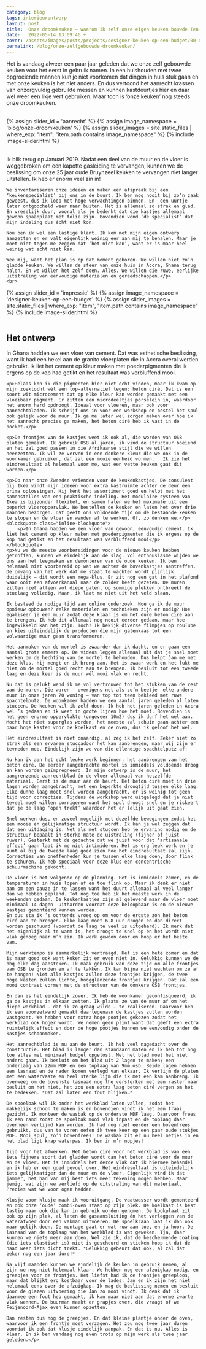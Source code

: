 ```yaml
---
category: blog
tags: interieurontwerp
layout: post
title:  Onze droomkeuken – waarom ik zelf onze eigen keuken bouwde (en hoe)
date:   2022-05-14 13:09:46 +
cover: /assets/images/posts/projects/designer-keuken-op-een-budget/00-designer-keuken-op-een-budget.jpg
permalink: /blog/onze-zelfgebouwde-droomkeuken/
---
```


<div class="content-750 center-relative">
    <p>Het is vandaag alweer een paar jaar geleden dat we onze zelf gebouwde keuken voor het eerst in gebruik namen. In een huishouden met twee opgroeiende mannen kun je niet voorkomen dat dingen in huis stuk gaan en met onze keuken is het niet anders. En dus vertoond het aanrecht krassen van onzorgvuldig gebruikte messen en kunnen kastdeurtjes hier en daar wel weer een likje verf gebruiken. Maar toch is ‘onze keuken’ nog steeds onze droomkeuken.</p>
    <br>
</div>
<div class="box-post-width content-1140 center-relative">   
    {% assign slider_id = 'aanrecht' %}
    {% assign image_namespace = 'blog/onze-droomkeuken' %}
    {% assign slider_images = site.static_files | where_exp: "item", "item.path contains image_namespace" %}                 
    {% include image-slider.html %}                                   
</div>                    
<div class="content-750 center-relative">
    <br/>
    <p>Ik blik terug op Januari 2019. Nadat een deel van de muur en de vloer is weggebroken om een kapotte gasleiding te vervangen, kunnen we de beslissing om onze 25 jaar oude Bruynzeel keuken te vervangen niet langer uitstellen. Ik heb er enorm veel zin in!

    We inventariseren onze ideeën en maken een afspraak bij een ‘keukenspecialist’ bij ons in de buurt. Ik ben nog nooit bij zo’n zaak geweest, dus ik loop met hoge verwachtingen binnen. En  een uurtje later ontgoocheld weer naar buiten. Het is allemaal zo strak en glad. En vreselijk duur, vooral als je bedenkt dat die kastjes allemaal gewoon spaanplaat met folie zijn. Bovendien vond ‘de specialist’ dat mijn indeling dus écht niet kon.

    Nou ben ik wel een lastige klant. Ik kom met mijn eigen ontwerp aanzetten en er valt eigenlijk weinig eer aan mij te behalen. Maar je moet niet tegen me zeggen dat ‘het niet kan’, want er is maar heel weinig wat echt niet kan.

    Wee mij, want het plan is op dat moment geboren. We willen niet zo’n gladde keuken. We willen de sfeer van onze huis in Accra, Ghana terug halen. En we willen het zelf doen. Alles. We willen die ruwe, eerlijke uitstraling van eenvoudige materialen en gereedschappen.</p>
    <br>
</div>
<div class="box-post-width content-1140 center-relative">   
    {% assign slider_id = 'impressie' %}
    {% assign image_namespace = 'designer-keuken-op-een-budget' %}
    {% assign slider_images = site.static_files | where_exp: "item", "item.path contains image_namespace" %}                 
    {% include image-slider.html %}                                   
</div>
<div class="content-750 center-relative">
    <br>
    <h2 class="entry-title">Het ontwerp</h2>
    <p>In Ghana hadden we een vloer van cement. Dat was esthetische beslissing, want ik had een hekel aan de granito vloerplaten die in Accra overal werden gebruikt. Ik liet het cement op kleur maken met poederpigmenten die ik ergens op de kop had getikt en het resultaat was verbluffend mooi.</p>

    <p>Helaas kon ik die pigmenten hier niet echt vinden, maar ik kwam op mijn zoektocht wél een top-alternatief tegen: beton ciré. Dat is een soort wit microcement dat op elke kleur kan worden gemaakt met een vloeibaar pigment. Er zitten een microdeeltjes porselein in, waardoor het enorm hard opdroogt. Ideaal voor vloeren, maar ook voor aanrechtbladen. Ik schrijf ons in voor een workshop en bestel het spul ook gelijk voor de muur. Ik ga me later wel zorgen maken over hoe ik het aanrecht precies ga maken, het beton ciré heb ik vast in de pocket.</p>

    <p>De frontjes van de kastjes weet ik ook al, die worden van OSB platen gemaakt. Ik gebruik OSB al jaren, ik vind de structuur boeiend en het zal goed passen in die Afrikaanse stijl die we willen neerzetten. Ik wil ze verven in een donkere kleur die we ook in de woonkamer gebruiken, dat zal een mooie eenheid vormen.   Ik zie het eindresultaat al helemaal voor me, wat een vette keuken gaat dit worden.</p>

    <p>Op naar onze Zweedse vrienden voor de keukenkastjes. De consulent bij Ikea vindt mijn ideeën voor extra kastruimte achter de deur een prima oplossingen. Hij kent het assortiment goed en helpt met het samenstellen van een praktische indeling. Het modulaire systeem van Ikea is bijzonder flexibel, en samen halen we het maximale uit een beperkt vloeroppervlak. We bestellen de keuken en laten het over drie maanden bezorgen. Dat geeft ons voldoende tijd om de bestaande keuken te slopen en de vloer en wanden af te werken. Of, zo denken we.</p>
    <blockquote class="inline-blockquote">
        <p>In Ghana hadden we een vloer van gewoon, eenvoudig cement. Ik liet het cement op kleur maken met poederpigmenten die ik ergens op de kop had getikt en het resultaat was verbluffend mooi</p>
    </blockquote>
    <p>Nu we de meeste voorbereidingen voor de nieuwe keuken hebben getroffen, kunnen we eindelijk aan de slag. Vol enthousiasme wijden we ons aan het leegmaken en demonteren van de oude keuken. Ik ben helemaal niet voorbereid op wat we achter de bovenkastjes aantreffen. De omvang van het werk dat me staat te wachten wordt pijnlijk duidelijk – dit wordt een mega-klus. Er zit nog een gat in het plafond waar ooit een afvoerkanaal naar de zolder heeft gezeten. De muren zitten niet alleen vol diepe gaten, op sommige plekken ontbreekt de stuclaag volledig. Maar, ik laat me niet uit het veld slaan.

    Ik besteed de nodige tijd aan online onderzoek. Hoe ga ik de muur opnieuw opbouwen? Welke materialen en technieken zijn er nodig? Hoe egaliseer je een muur zodat deze klaar is om het dure beton ciré aan te brengen. Ik heb dit allemaal nog nooit eerder gedaan, maar hoe ingewikkeld kan het zijn. Toch? Ik bekijk diverse filmpjes op YouTube en kies uiteindelijk de producten die mijn gatenkaas tot een volwaardige muur gaan transformeren.

    Het aanmaken van de mortel is zwaarder dan ik dacht, en er gaan een aantal grote emmers op. De videos leggen allemaal uit dat je snel moet werken om de hechting van de mortel te behouden. Dus helpt Jan me met deze klus, hij mengt en ik breng aan. Het is zwaar werk en het lukt me niet om de mortel goed recht aan te brengen. Ik besluit tot een tweede laag en deze keer is de muur wél mooi vlak en recht.

    Nu dat is gelukt wend ik me vol vertrouwen tot het stukken van de rest van de muren. Die waren – overigens net als zo’n beetje  elke andere muur in onze jaren 70 woning – van top tot teen bekleed met ruwe spachtelputz. De woonkamer hadden we een aantal jaren geleden al laten stuccen. De keuken wil ik zelf doen. Ik heb het jaren geleden in Accra wel ’s gedaan en ik weet in grote lijnen hoe het moet. Bovendien is het geen enorme oppervlakte (ongeveer 10m2) dus ik durf het wel aan. Mocht het niet superglas worden, het meeste zal schuin gaan achter een paar hoge kasten voor de koelkast en de oven, dus ik geloof het wel.

    Het eindresultaat is niet onaardig, al zeg ik het zelf. Zeker niet zo strak als een ervaren stuccadoor het kan aanbrengen, maar wij zijn er tevreden mee. Eindelijk zijn we van die ellendige spachtelputz af!

    Nu kan ik aan het echt leuke werk beginnen: het aanbrengen van het beton ciré. De eerder aangebrachte mortel is inmiddels voldoende droog en kan worden geïmpregneerd. In mijn ontwerp is de muur, het aangrenzende aanrechtblad én de vloer allemaal van hetzelfde materiaal. Eerst is de muur aan de beurt. Het beton ciré moet in drie lagen worden aangebracht, met een beperkte droogtijd tussen elke laag. Elke dunne laag moet snel worden aangebracht, er is weinig tot geen tijd voor correcties. Tijdens de workshop werd uitgelegd dat je niet teveel moet willen corrigeren want het spul droogt snel en je riskeert dat je de laag ‘open trekt’ waardoor het er lelijk uit gaat zien.

    Snel werken dus, en zoveel mogelijk met dezelfde bewegingen zodat het een mooie en gelijkmatige structuur wordt. Ik kan je wel zeggen dat dat een uitdaging is. Net als met stuccen heb je ervaring nodig en de structuur bepaalt in sterke mate de uistraling (fijner of juist ruwer). Gesterkt met de gedachte dat we juist voor dat ‘artisanale effect’ gaan laat ik me niet intimideren. Het is erg leuk werk en je kunt al bij de tweede laag goed zien hoe het eindresultaat zal zijn. Correcties van oneffenheden kun je tussen elke laag doen, door flink te schuren. Ik heb speciaal voor deze klus een concentrische schuurmachine gekocht.

    De vloer is het volgende op de planning. Het is inmiddels zomer, en de temperaturen in huis lopen af en toe flink op. Maar ik denk er niet aan om een pauze in te lassen want het duurt allemaal al veel langer dan we hebben gepland. Tot nog toe heb ik het meeste werk in de weekenden gedaan. De keukenkastjes zijn al geleverd maar de vloer moet minimaal 14 dagen  uitharden voordat deze beloopbaar is en de nieuwe kastjes gemonteerd kunnen worden.
    En dus sta ik ‘s ochtends vroeg op om voor de ergste zon het beton ciré aan te brengen. Elke laag moet 6-8 uur drogen en dan direct worden geschuurd (voordat de laag te veel is uitgehard). Ik merk dat het eigenlijk al te warm is, het droogt te snel op en het wordt niet vlak genoeg naar m’n zin. Ik werk gewoon door en hoop er het beste van.

    Mijn werktempo is aanmerkelijk vertraagd. Het is een hete zomer en dat is maar goed ook want koken zit er even niet in. Gelukkig kunnen we de bbq elke dag aansteken. Ik maak gebruik van deze tijd om alle frontjes van OSB te gronden en af te lakken. Ik kan bijna niet wachten om ze af te hangen! Niet alle kastjes zullen deze frontjes krijgen, de twee hoge kasten zullen lichte, hoogglanzende frontjes krijgen. Dat zal een mooi contrast vormen met de structuur van de donkere OSB frontjes.

    En dan is het eindelijk zover. Ik heb de woonkamer geconfisqueerd, ik ga de kastjes in elkaar zetten. Ik plaats ze van de muur af om het diepe werkblad – dat ik zo graag wilde – te realiseren. Daarvoor heb ik een voorzetwand gemaakt daartegenaan de kastjes zullen worden vastgezet. We hebben voor extra hoge pootjes gekozen zodat het werkblad ook hoger wordt. We nemen geen plint want dat geeft een extra ruimtelijk effect en door de hoge pootjes kunnen we eenvoudig onder de kastjes schoonmaken.

    Het aanrechtblad is nu aan de beurt. Ik heb veel nagedacht over de constructie. Het blad is langer dan standaard maten en ik heb tot nog toe alles met minimaal budget opgelost. Met het blad moet het niet anders gaan. Ik besluit om het blad uit 2 lagen te maken; een onderlaag van 22mm MDF en een toplaag van 9mm osb. Beide lagen hebben een lasnaad en de naden komen verlegd van elkaar. Ik verlijm de platen met een watervaste en heel sterke lijm die ik met een kam aanbreng. Ik overweeg om de bovenste lasnaad nog the versterken met een raster maar besluit om het niet, het zou een extra laag beton ciré vergen om het te bedekken. *Dat zal later een fout blijken…*

    De spoelbak wil ik onder het werkblad laten vallen, zodat het makkelijk schoon te maken is en bovendien vindt ik het een fraai gezicht. Ik monteer de wasbak op de onderste MDF laag. Daarvoor frees ik een rand zodat de spoelbak mooi vlak inpast en de toplaag daar overheen verlijmd kan worden. Ik had nog niet eerder een bovenfrees gebruikt, dus van te voren oefen ik twee keer op een paar oude stukjes MDF. Mooi spul, zo’n bovenfrees! De wasbak zit er nu heel netjes in en het blad ligt knap waterpas. Ik ben in m’n nopjes!

    Tijd voor het afwerken. Het beton ciré voor het werkblad is van een iets fijnere soort dat gladder wordt dan het beton ciré voor de muur en de vloer. Het is inmiddels het derde vlak dat ik hiermee behandel en ik heb er een goed gevoel over. Het eindresultaat is uiteindelijk iets gelijkmatiger dan de muur en de vloer. Eigenlijk vind ik dat jammer, het had van mij best iets meer tekening mogen hebben. Maar jemig, wat zijn we verliefd op de uitstraling van dit materiaal. Precies wat we voor ogen hadden.

    Klusje voor klusje maak ik vooruitgang. De vaatwasser wordt gemonteerd en ook onze ‘oude’ combi-oven staat op zijn plek. De koelkast is best lastig maar ook die kan in gebruik worden genomen. De kookplaat zit ook op zijn plek, al laten de gasaansluiting én het verleggen van de waterafvoer door een vakman uitvoeren. De spoelkraan laat ik dan ook maar gelijk doen. De montage gaat er wat ruw aan toe, en ja hoor. De lasnaad van de toplaag van het werkblad is wat geweken. Tja, daar kunnen we niets meer aan doen. Wel zie ik, dat de beschermende coating (die iets elastisch is) niet is gescheurd en stiekem hoop ik dat de naad weer iets dicht trekt. *Gelukkig gebeurt dat ook, al zal dat zeker nog een jaar dure!*

    Na vijf maanden kunnen we eindelijk de keuken in gebruik nemen, al zijn we nog niet helemaal klaar. We hebben nog een afzuigkap nodig, en greepjes voor de frontjes. Het liefst had ik de frontjes greeploos, maar dat blijkt erg kostbaar voor de lades. Jan en ik zijn het niet helemaal eens over de afzuigkap. Ik mag de beslissing nemen en besluit voor de glazen uitvoering die Jan zo mooi vindt. Ik denk dat ik daarmee een fout heb gemaakt, ik kan maar niet aan dat enorme zwarte vlak wennen. De buurman maakt er grapjes over, die vraagt of we Feijenoord-Ajax even kunnen opzetten.

    Dan resten dus nog de greepjes. En dat kleine plantje onder de oven, waarvoor ik een frontje moet verzagen. Het zou nog twee jaar duren voordat ik ook dat klusje eindelijk aanpak. En dat is nu. Alles is klaar. En ik ben vandaag nog even trots op mijn werk als twee jaar geleden.</p>
</div>
